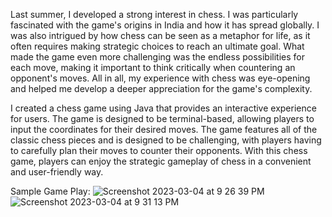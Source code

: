 Last summer, I developed a strong interest in chess. I was particularly fascinated with the game's origins in India and how it has spread globally. I was also intrigued by how chess can be seen as a metaphor for life, as it often requires making strategic choices to reach an ultimate goal. What made the game even more challenging was the endless possibilities for each move, making it important to think critically when countering an opponent's moves. All in all, my experience with chess was eye-opening and helped me develop a deeper appreciation for the game's complexity.

I created a chess game using Java that provides an interactive experience for users. The game is designed to be terminal-based, allowing players to input the coordinates for their desired moves. The game features all of the classic chess pieces and is designed to be challenging, with players having to carefully plan their moves to counter their opponents. With this chess game, players can enjoy the strategic gameplay of chess in a convenient and user-friendly way.


Sample Game Play:
![Screenshot 2023-03-04 at 9 26 39 PM](https://user-images.githubusercontent.com/96805095/222940045-65085abf-f798-4ff0-89db-fc9cb19cbcd7.png)
![Screenshot 2023-03-04 at 9 31 13 PM](https://user-images.githubusercontent.com/96805095/222940177-83997099-3bd3-4c73-ba15-8389c7be5474.png)
